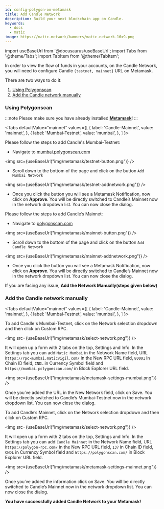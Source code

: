```yaml
---
id: config-polygon-on-metamask
title: Add Candle Network
description: Build your next blockchain app on Candle.
keywords:
  - docs
  - matic
image: https://matic.network/banners/matic-network-16x9.png
---
```


import useBaseUrl from '@docusaurus/useBaseUrl';
import Tabs from '@theme/Tabs';
import TabItem from '@theme/TabItem';

In order to view the flow of funds in your accounts, on the Candle Network, you will need to configure Candle `{testnet, mainnet}` URL on Metamask.

There are two ways to do it:
1. [Using Polygonscan](/develop/metamask/config-polygon-on-metamask.md#polygon-scan)
2. [Add the Candle network manually](/develop/metamask/config-polygon-on-metamask.md#add-the-polygon-network-manually)

### Using Polygonscan

:::note
Please make sure you have already installed <ins>**[Metamask](https://metamask.io/)**</ins>!
:::


<Tabs
  defaultValue="mainnet"
  values={[
    { label: 'Candle-Mainnet', value: 'mainnet', },
    { label: 'Mumbai-Testnet', value: 'mumbai', },
  ]
}>

<TabItem value="mumbai">

Please follow the steps to add Candle's Mumbai-Testnet:

- Navigate to [mumbai.polygonscan.com](https://mumbai.polygonscan.com/)

<img src={useBaseUrl("img/metamask/testnet-button.png")} />
<p></p>

- Scroll down to the bottom of the page and click on the button `Add Mumbai Network`

<img src={useBaseUrl("img/metamask/testnet-addnetwork.png")} />

- Once you click the button you will see a Metamask Notification, now click on **Approve**.
You will be directly switched to Candle’s Mainnet now in the network dropdown list. You can now close the dialog.

</TabItem>

<TabItem value="mainnet">

Please follow the steps to add Candle’s Mainnet:

- Navigate to [polygonscan.com](https://polygonscan.com/)

<img src={useBaseUrl("img/metamask/mainnet-button.png")} />
<p></p>

- Scroll down to the bottom of the page and click on the button `Add Candle Network`

<img src={useBaseUrl("img/metamask/mainnet-addnetwork.png")} />

- Once you click the button you will see a Metamask Notification, now click on **Approve**.
You will be directly switched to Candle’s Mainnet now in the network dropdown list. You can now close the dialog.

</TabItem>

</Tabs>

If you are facing any issue, **Add the Network Manually(steps given below)**

### Add the Candle network manually

<Tabs
  defaultValue="mainnet"
  values={[
    { label: 'Candle-Mainnet', value: 'mainnet', },
    { label: 'Mumbai-Testnet', value: 'mumbai', },
  ]
}>

<TabItem value="mumbai">
To add Candle's Mumbai-Testnet, click on the Network selection dropdown and then click on Custom RPC.

<img src={useBaseUrl("img/metamask/select-network.png")} />

It will open up a form with 2 tabs on the top, Settings and Info. In the Settings tab you can add `Matic Mumbai` in the Network Name field, URL `https://rpc-mumbai.maticvigil.com/` in the New RPC URL field, `80001` in Chain ID field, `CNDL` in Currency Symbol field and `https://mumbai.polygonscan.com/` in Block Explorer URL field.

<img src={useBaseUrl("img/metamask/metamask-settings-mumbai.png")} />

Once you’ve added the URL in the New Network field, click on Save. You will be directly switched to Candle’s Mumbai-Testnet now in the network dropdown list. You can now close the dialog.
</TabItem>

<TabItem value="mainnet">
To add Candle’s Mainnet, click on the Network selection dropdown and then click on Custom RPC.

<img src={useBaseUrl("img/metamask/select-network.png")} />

It will open up a form with 2 tabs on the top, Settings and Info. In the Settings tab you can add `Candle Mainnet` in the Network Name field, URL `https://polygon-rpc.com/` in the New RPC URL field, `137` in Chain ID field, `CNDL` in Currency Symbol field and `https://polygonscan.com/` in Block Explorer URL field.

<img src={useBaseUrl("img/metamask/metamask-settings-mainnet.png")} />

Once you’ve added the information click on Save. You will be directly switched to Candle’s Mainnet now in the network dropdown list. You can now close the dialog.
</TabItem>
</Tabs>

**You have successfully added Candle Network to your Metamask!**

